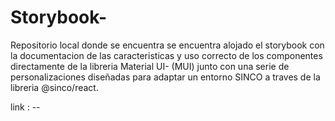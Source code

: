 # Storybook-
Repositorio local donde se encuentra se encuentra alojado el storybook con la documentacion de las caracteristicas y uso correcto de los componentes directamente de la libreria Material UI- (MUI) junto con una serie de personalizaciones  diseñadas para adaptar un entorno SINCO a traves de la libreria @sinco/react.

link : --

